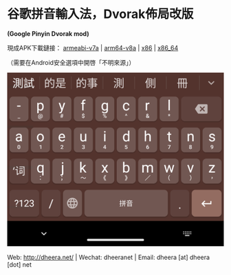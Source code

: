 # 谷歌拼音輸入法，Dvorak佈局改版

**(Google Pinyin Dvorak mod)**

現成APK下載鏈接：
[armeabi-v7a](https://github.com/dheera/android-googlepinyin-dvorak/raw/master/apk-dvorakified/googlepinyin-4.5.2.193126728-armeabi-v7a.dvorak.apk)  |  [arm64-v8a](https://github.com/dheera/android-googlepinyin-dvorak/raw/master/apk-dvorakified/googlepinyin-4.5.2.193126728-arm64-v8a.dvorak.apk)  |  [x86](https://github.com/dheera/android-googlepinyin-dvorak/raw/master/apk-dvorakified/googlepinyin-4.5.2.193126728-x86.dvorak.apk)  |  [x86\_64](https://github.com/dheera/android-googlepinyin-dvorak/raw/master/apk-dvorakified/googlepinyin-4.5.2.193126728-x86_64.dvorak.apk)

（需要在Android安全選項中開啓「不明來源」）

![screenshot](/screenshot-phone.png?raw=true "screenshot")

Web: http://dheera.net/  |  Wechat: dheeranet  |  Email: dheera [at] dheera [dot] net
